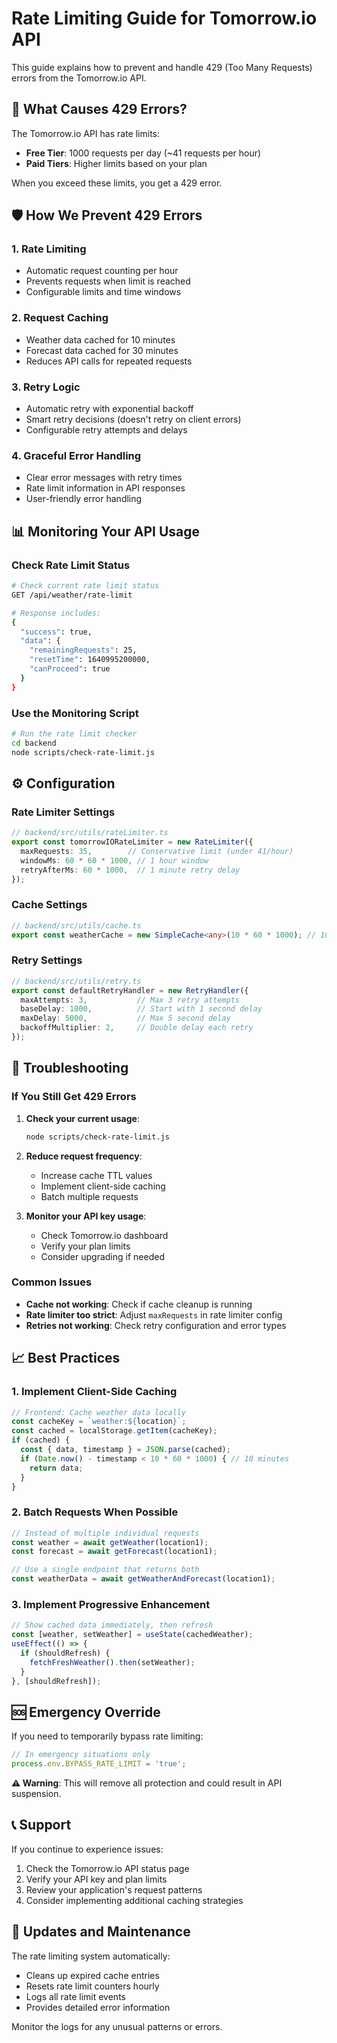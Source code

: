 # Rate Limiting Guide for Tomorrow.io API

This guide explains how to prevent and handle 429 (Too Many Requests) errors from the Tomorrow.io API.

## 🚨 What Causes 429 Errors?

The Tomorrow.io API has rate limits:
- **Free Tier**: 1000 requests per day (~41 requests per hour)
- **Paid Tiers**: Higher limits based on your plan

When you exceed these limits, you get a 429 error.

## 🛡️ How We Prevent 429 Errors

### 1. **Rate Limiting**
- Automatic request counting per hour
- Prevents requests when limit is reached
- Configurable limits and time windows

### 2. **Request Caching**
- Weather data cached for 10 minutes
- Forecast data cached for 30 minutes
- Reduces API calls for repeated requests

### 3. **Retry Logic**
- Automatic retry with exponential backoff
- Smart retry decisions (doesn't retry on client errors)
- Configurable retry attempts and delays

### 4. **Graceful Error Handling**
- Clear error messages with retry times
- Rate limit information in API responses
- User-friendly error handling

## 📊 Monitoring Your API Usage

### Check Rate Limit Status
```bash
# Check current rate limit status
GET /api/weather/rate-limit

# Response includes:
{
  "success": true,
  "data": {
    "remainingRequests": 25,
    "resetTime": 1640995200000,
    "canProceed": true
  }
}
```

### Use the Monitoring Script
```bash
# Run the rate limit checker
cd backend
node scripts/check-rate-limit.js
```

## ⚙️ Configuration

### Rate Limiter Settings
```typescript
// backend/src/utils/rateLimiter.ts
export const tomorrowIORateLimiter = new RateLimiter({
  maxRequests: 35,        // Conservative limit (under 41/hour)
  windowMs: 60 * 60 * 1000, // 1 hour window
  retryAfterMs: 60 * 1000,  // 1 minute retry delay
});
```

### Cache Settings
```typescript
// backend/src/utils/cache.ts
export const weatherCache = new SimpleCache<any>(10 * 60 * 1000); // 10 minutes TTL
```

### Retry Settings
```typescript
// backend/src/utils/retry.ts
export const defaultRetryHandler = new RetryHandler({
  maxAttempts: 3,           // Max 3 retry attempts
  baseDelay: 1000,          // Start with 1 second delay
  maxDelay: 5000,           // Max 5 second delay
  backoffMultiplier: 2,     // Double delay each retry
});
```

## 🔧 Troubleshooting

### If You Still Get 429 Errors

1. **Check your current usage**:
   ```bash
   node scripts/check-rate-limit.js
   ```

2. **Reduce request frequency**:
   - Increase cache TTL values
   - Implement client-side caching
   - Batch multiple requests

3. **Monitor your API key usage**:
   - Check Tomorrow.io dashboard
   - Verify your plan limits
   - Consider upgrading if needed

### Common Issues

- **Cache not working**: Check if cache cleanup is running
- **Rate limiter too strict**: Adjust `maxRequests` in rate limiter config
- **Retries not working**: Check retry configuration and error types

## 📈 Best Practices

### 1. **Implement Client-Side Caching**
```typescript
// Frontend: Cache weather data locally
const cacheKey = `weather:${location}`;
const cached = localStorage.getItem(cacheKey);
if (cached) {
  const { data, timestamp } = JSON.parse(cached);
  if (Date.now() - timestamp < 10 * 60 * 1000) { // 10 minutes
    return data;
  }
}
```

### 2. **Batch Requests When Possible**
```typescript
// Instead of multiple individual requests
const weather = await getWeather(location1);
const forecast = await getForecast(location1);

// Use a single endpoint that returns both
const weatherData = await getWeatherAndForecast(location1);
```

### 3. **Implement Progressive Enhancement**
```typescript
// Show cached data immediately, then refresh
const [weather, setWeather] = useState(cachedWeather);
useEffect(() => {
  if (shouldRefresh) {
    fetchFreshWeather().then(setWeather);
  }
}, [shouldRefresh]);
```

## 🆘 Emergency Override

If you need to temporarily bypass rate limiting:

```typescript
// In emergency situations only
process.env.BYPASS_RATE_LIMIT = 'true';
```

**⚠️ Warning**: This will remove all protection and could result in API suspension.

## 📞 Support

If you continue to experience issues:

1. Check the Tomorrow.io API status page
2. Verify your API key and plan limits
3. Review your application's request patterns
4. Consider implementing additional caching strategies

## 🔄 Updates and Maintenance

The rate limiting system automatically:
- Cleans up expired cache entries
- Resets rate limit counters hourly
- Logs all rate limit events
- Provides detailed error information

Monitor the logs for any unusual patterns or errors.
